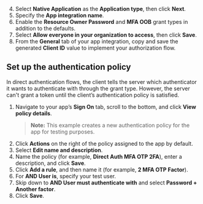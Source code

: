 4. Select **Native Application** as the **Application type**, then click **Next**.
5. Specify the **App integration name**.
6. Enable the **Resource Owner Password** and **MFA OOB** grant types in addition to the defaults.
7. Select **Allow everyone in your organization to access**, then click **Save**.
8. From the **General** tab of your app integration, copy and save the generated **Client ID** value to implement your authorization flow.

## Set up the authentication policy

In direct authentication flows, the client tells the server which authenticator it wants to authenticate with through the grant type. However, the server can't grant a token until the client’s authentication policy is satisfied.

1. Navigate to your app’s **Sign On** tab, scroll to the bottom, and click **View policy details**.
    > **Note:** This example creates a new authentication policy for the app for testing purposes.
1. Click **Actions** on the right of the policy assigned to the app by default.
1. Select **Edit name and description**.
1. Name the policy (for example, **Direct Auth MFA OTP 2FA**), enter a description, and click **Save**.
1. Click **Add a rule**, and then name it (for example, **2 MFA OTP Factor**).
1. For **AND User is**, specify your test user.
1. Skip down to **AND User must authenticate with** and select **Password + Another factor**.
1. Click **Save**.
